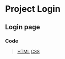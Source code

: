 # Project Login
## Login page
### Code
>[HTML](https://github.com/shreyash00007/Login/blob/main/index.html)
>[CSS]()
